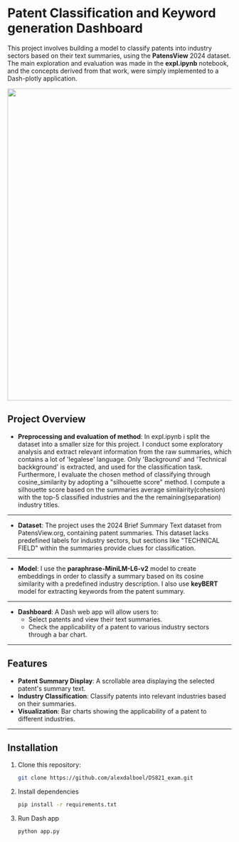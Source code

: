 # Patent Classification and Keyword generation Dashboard

This project involves building a model to classify patents into industry sectors based on their text summaries, using the **PatensView** 2024 dataset. 
The main exploration and evaluation was made in the **expl.ipynb** notebook, and the concepts derived from that work, were simply implemented to a Dash-plotly application.

<img src="https://github.com/alexdalboel/DS821_exam/blob/main/patentvid.gif" width="700"/>


## Project Overview


- **Preprocessing and evaluation of method**: In expl.ipynb i split the dataset into a smaller size for this project. I conduct some exploratory analysis and extract relevant information from the raw summaries, which contains a lot of 'legalese' language. Only  'Background' and 'Technical backkground' is extracted, and used for the classification task. Furthermore, I evaluate the chosen method of classifying through cosine_similarity by adopting a "silhouette score" method. I compute a silhouette score based on the summaries average similairity(cohesion) with the top-5 classified industries and the the remaining(separation) industry titles.
---
- **Dataset**: The project uses the 2024 Brief Summary Text dataset from PatensView.org, containing patent summaries. This dataset lacks predefined labels for industry sectors, but sections like "TECHNICAL FIELD" within the summaries provide clues for classification.
---
- **Model**: I use the **paraphrase-MiniLM-L6-v2** model to create embeddings in order to classify a summary based on its cosine similarity with a predefined industry description. I also use **keyBERT** model for extracting keywords from the patent summary.
---
- **Dashboard**: A Dash web app will allow users to:
  - Select patents and view their text summaries.
  - Check the applicability of a patent to various industry sectors through a bar chart.
---
## Features

- **Patent Summary Display**: A scrollable area displaying the selected patent's summary text.
- **Industry Classification**: Classify patents into relevant industries based on their summaries.
- **Visualization**: Bar charts showing the applicability of a patent to different industries.
---
## Installation

1. Clone this repository:
   ```bash
   git clone https://github.com/alexdalboel/DS821_exam.git

2. Install dependencies 
   ```bash
   pip install -r requirements.txt

3. Run Dash app
   ```bash
   python app.py
